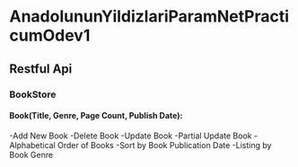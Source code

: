 # AnadolununYildizlariParamNetPracticumOdev1
## Restful Api
### BookStore
#### Book(Title, Genre, Page Count, Publish Date):

-Add New Book
-Delete Book
-Update Book
-Partial Update Book
-Alphabetical Order of Books
-Sort by Book Publication Date 
-Listing by Book Genre



